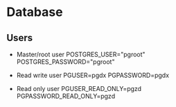 # Database

## Users
- Master/root user
POSTGRES_USER="pgroot"
POSTGRES_PASSWORD="pgroot"

- Read write user
PGUSER=pgdx
PGPASSWORD=pgdx

- Read only user
PGUSER_READ_ONLY=pgzd
PGPASSWORD_READ_ONLY=pgzd
